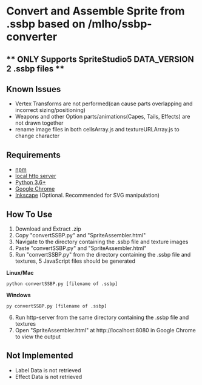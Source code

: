 
# Convert and Assemble Sprite from .ssbp based on /mlho/ssbp-converter

## \*\* ONLY Supports SpriteStudio5 DATA_VERSION 2 .ssbp files \*\*

## Known Issues
- Vertex Transforms are not performed(can cause parts overlapping and incorrect sizing/positioning)
- Weapons and other Option parts/animations(Capes, Tails, Effects) are not drawn together
- rename image files in both cellsArray.js and textureURLArray.js to change character

## Requirements
- [npm](https://nodejs.org/en/)
- [local http server](https://www.npmjs.com/package/http-server)
- [Python 3.6+](https://www.python.org/getit/)
- [Google Chrome](https://www.google.com/chrome/)
- [Inkscape](https://inkscape.org/en/) (Optional. Recommended for SVG manipulation)


## How To Use
1. Download and Extract .zip
2. Copy "convertSSBP.py" and "SpriteAssembler.html"
3. Navigate to the directory containing the .ssbp file and texture images
4. Paste "convertSSBP.py" and "SpriteAssembler.html"
5. Run "convertSSBP.py" from the directory containing the .ssbp file and textures, 5 JavaScript files should be generated

**Linux/Mac**
```
python convertSSBP.py [filename of .ssbp]
```
**Windows**
```
py convertSSBP.py [filename of .ssbp]
```

6. Run http-server from the same directory containing the .ssbp file and textures
7. Open "SpriteAssembler.html" at http://localhost:8080 in Google Chrome to view the output


## Not Implemented
- Label Data is not retrieved
- Effect Data is not retrieved
